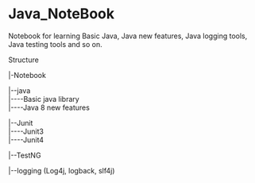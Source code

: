 # Java_NoteBook

Notebook for learning Basic Java, Java new features, Java logging tools, Java testing tools and so on.

Structure

|-Notebook <br />

|--java <br />
|----Basic java library <br />
|----Java 8 new features <br />

|--Junit <br />
|----Junit3 <br />
|----Junit4 <br />

|--TestNG <br />

|--logging (Log4j, logback, slf4j) <br />


